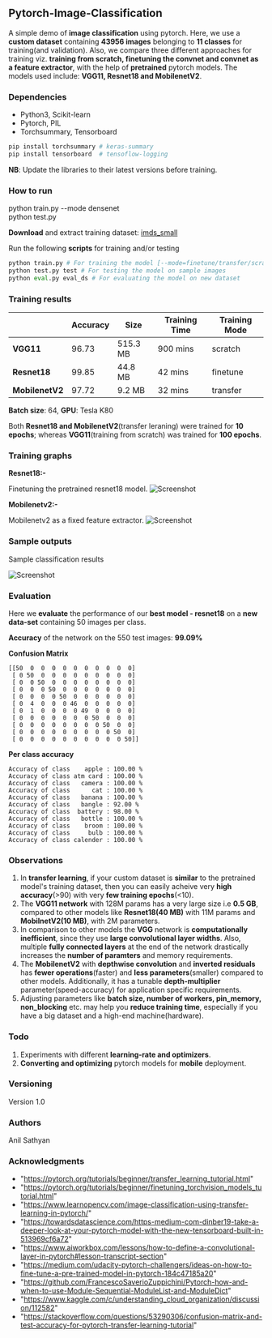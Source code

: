 ## Pytorch-Image-Classification

A simple demo of **image classification** using pytorch. Here, we use a **custom dataset** containing **43956 images** belonging to **11 classes** for training(and validation). Also, we compare three different approaches for training viz. **training from scratch, finetuning the convnet and convnet as a feature extractor**, with the help of **pretrained** pytorch models. The models used include: **VGG11, Resnet18 and MobilenetV2**.




### Dependencies

* Python3, Scikit-learn
* Pytorch, PIL
* Torchsummary, Tensorboard

```python
pip install torchsummary # keras-summary
pip install tensorboard  # tensoflow-logging
```

**NB**: Update the libraries to their latest versions before training.

### How to run


python train.py --mode densenet  
python test.py



**Download** and extract training dataset: [imds_small](https://drive.google.com/file/d/1fPDnom5uGTpCb0abkzCvKbLadtNx8FlW/view?usp=sharing)

Run the following **scripts** for training and/or testing

```python
python train.py # For training the model [--mode=finetune/transfer/scratch]
python test.py test # For testing the model on sample images
python eval.py eval_ds # For evaluating the model on new dataset
```

### Training results

|    | Accuracy | Size | Training Time | Training Mode |
|----|----|----|----|-----|
| **VGG11** | 96.73 | 515.3 MB  |  900 mins |  scratch |
| **Resnet18**  | 99.85  | 44.8 MB |  42 mins |  finetune |
| **MobilenetV2**  | 97.72  | 9.2 MB | 32 mins | transfer |

**Batch size**: 64, **GPU**: Tesla K80

Both **Resnet18 and MobilenetV2**(transfer leraning) were trained for **10 epochs**; whereas **VGG11**(training from scratch) was trained for **100 epochs**.


### Training graphs

**Resnet18:-** 

Finetuning the pretrained resnet18 model.
![Screenshot](results/resnet18.png)

**Mobilenetv2:-**

Mobilenetv2 as a fixed feature extractor.
![Screenshot](results/mobilenetv2.png)

### Sample outputs

Sample classification results

![Screenshot](results/output.png)

### Evaluation

Here we **evaluate** the performance of our **best model - resnet18** on a **new data-set** containing 50 images per class.

**Accuracy** of the network on the 550 test images: **99.09%**

**Confusion Matrix**
```
[[50  0  0  0  0  0  0  0  0  0  0]
 [ 0 50  0  0  0  0  0  0  0  0  0]
 [ 0  0 50  0  0  0  0  0  0  0  0]
 [ 0  0  0 50  0  0  0  0  0  0  0]
 [ 0  0  0  0 50  0  0  0  0  0  0]
 [ 0  4  0  0  0 46  0  0  0  0  0]
 [ 0  1  0  0  0  0 49  0  0  0  0]
 [ 0  0  0  0  0  0  0 50  0  0  0]
 [ 0  0  0  0  0  0  0  0 50  0  0]
 [ 0  0  0  0  0  0  0  0  0 50  0]
 [ 0  0  0  0  0  0  0  0  0  0 50]] 
```
**Per class accuracy**
```
Accuracy of class    apple : 100.00 %
Accuracy of class atm card : 100.00 %
Accuracy of class   camera : 100.00 %
Accuracy of class      cat : 100.00 %
Accuracy of class   banana : 100.00 %
Accuracy of class   bangle : 92.00 %
Accuracy of class  battery : 98.00 %
Accuracy of class   bottle : 100.00 %
Accuracy of class    broom : 100.00 %
Accuracy of class     bulb : 100.00 %
Accuracy of class calender : 100.00 %
```
### Observations

1. In **transfer learning**, if your custom dataset is **similar** to the pretrained model's training dataset, then you can easily acheive very **high accuracy**(>90) with very **few training epochs**(<10).
2. The **VGG11 network** with 128M params has a very large size i.e **0.5 GB**, compared to other models like **Resnet18(40 MB)** with 11M params and **MobilnetV2(10 MB)**, with 2M parameters.
3. In comparison to other models the **VGG** network is **computationally inefficient**, since they use **large convolutional layer widths**. Also, multiple **fully connected layers** at the end of the network drastically increases the **number of paramters** and memory requirements.
4. The **MobilenetV2** with **depthwise convolution** and **inverted residuals** has **fewer operations**(faster) and **less parameters**(smaller) compared to other models. Additionally, it has a tunable **depth-multiplier** parameter(speed-accuracy) for application specific requirements.
5. Adjusting parameters like **batch size, number of workers, pin_memory, non_blocking** etc. may help you **reduce training time**, especially if you have a big dataset and a high-end machine(hardware).

### Todo

1. Experiments with different **learning-rate and optimizers**.
2. **Converting and optimizing** pytorch models for **mobile** deployment.

### Versioning

Version 1.0

### Authors

Anil Sathyan

### Acknowledgments
* "https://pytorch.org/tutorials/beginner/transfer_learning_tutorial.html"
* "https://pytorch.org/tutorials/beginner/finetuning_torchvision_models_tutorial.html"
* "https://www.learnopencv.com/image-classification-using-transfer-learning-in-pytorch/"
* "https://towardsdatascience.com/https-medium-com-dinber19-take-a-deeper-look-at-your-pytorch-model-with-the-new-tensorboard-built-in-513969cf6a72"
* "https://www.aiworkbox.com/lessons/how-to-define-a-convolutional-layer-in-pytorch#lesson-transcript-section"
* "https://medium.com/udacity-pytorch-challengers/ideas-on-how-to-fine-tune-a-pre-trained-model-in-pytorch-184c47185a20"
* "https://github.com/FrancescoSaverioZuppichini/Pytorch-how-and-when-to-use-Module-Sequential-ModuleList-and-ModuleDict"
* "https://www.kaggle.com/c/understanding_cloud_organization/discussion/112582"
* "https://stackoverflow.com/questions/53290306/confusion-matrix-and-test-accuracy-for-pytorch-transfer-learning-tutorial"
